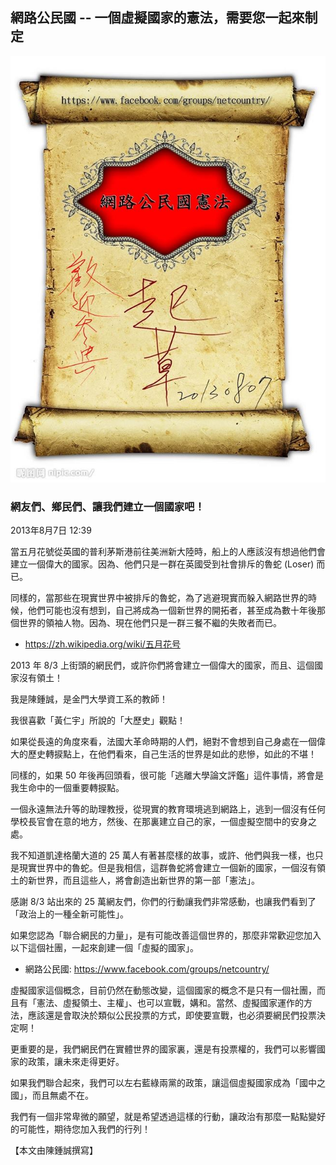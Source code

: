## 網路公民國 -- 一個虛擬國家的憲法，需要您一起來制定

![圖、網路公民國憲法制定之邀請函，圖片作者為網友「中陳」](../img/Constitution.jpg)

### 網友們、鄉民們、讓我們建立一個國家吧！

2013年8月7日 12:39

當五月花號從英國的普利茅斯港前往美洲新大陸時，船上的人應該沒有想過他們會建立一個偉大的國家。因為、他們只是一群在英國受到社會排斥的魯蛇 (Loser) 而已。

同樣的，當那些在現實世界中被排斥的魯蛇，為了逃避現實而躲入網路世界的時候，他們可能也沒有想到，自己將成為一個新世界的開拓者，甚至成為數十年後那個世界的領袖人物。因為、現在他們只是一群三餐不繼的失敗者而已。

* <https://zh.wikipedia.org/wiki/五月花号>

2013 年 8/3 上街頭的網民們，或許你們將會建立一個偉大的國家，而且、這個國家沒有領土！

我是陳鍾誠，是金門大學資工系的教師！

我很喜歡「黃仁宇」所說的「大歷史」觀點！

如果從長遠的角度來看，法國大革命時期的人們，絕對不會想到自己身處在一個偉大的歷史轉捩點上，在他們看來，自己生活的世界是如此的悲慘，如此的不堪！

同樣的，如果 50 年後再回頭看，很可能「逃離大學論文評鑑」這件事情，將會是我生命中的一個重要轉捩點。

一個永遠無法升等的助理教授，從現實的教育環境逃到網路上，逃到一個沒有任何學校長官會在意的地方，然後、在那裏建立自己的家，一個虛擬空間中的安身之處。

我不知道凱達格蘭大道的 25 萬人有著甚麼樣的故事，或許、他們與我一樣，也只是現實世界中的魯蛇。但是我相信，這群魯蛇將會建立一個新的國家，一個沒有領土的新世界，而且這些人，將會創造出新世界的第一部「憲法」。

感謝 8/3 站出來的 25 萬網友們，你們的行動讓我們非常感動，也讓我們看到了「政治上的一種全新可能性」。

如果您認為「聯合網民的力量」，是有可能改善這個世界的，那麼非常歡迎您加入以下這個社團，一起來創建一個「虛擬的國家」。

* 網路公民國: <https://www.facebook.com/groups/netcountry/>

虛擬國家這個概念，目前仍然在動態改變，這個國家的概念不是只有一個社團，而且有「憲法、虛擬領土、主權」、也可以宣戰，媾和。當然、虛擬國家運作的方法，應該還是會取決於類似公民投票的方式，即使要宣戰，也必須要網民們投票決定啊！

更重要的是，我們網民們在實體世界的國家裏，還是有投票權的，我們可以影響國家的政策，讓未來走得更好。

如果我們聯合起來，我們可以左右藍綠兩黨的政策，讓這個虛擬國家成為「國中之國」，而且無處不在。

我們有一個非常卑微的願望，就是希望透過這樣的行動，讓政治有那麼一點點變好的可能性，期待您加入我們的行列！


【本文由陳鍾誠撰寫】
